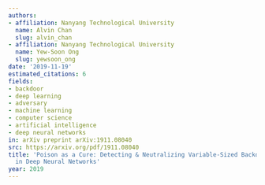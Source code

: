 ```yaml
---
authors:
- affiliation: Nanyang Technological University
  name: Alvin Chan
  slug: alvin_chan
- affiliation: Nanyang Technological University
  name: Yew-Soon Ong
  slug: yewsoon_ong
date: '2019-11-19'
estimated_citations: 6
fields:
- backdoor
- deep learning
- adversary
- machine learning
- computer science
- artificial intelligence
- deep neural networks
in: arXiv preprint arXiv:1911.08040
src: https://arxiv.org/pdf/1911.08040
title: 'Poison as a Cure: Detecting & Neutralizing Variable-Sized Backdoor Attacks
  in Deep Neural Networks'
year: 2019
---
```

